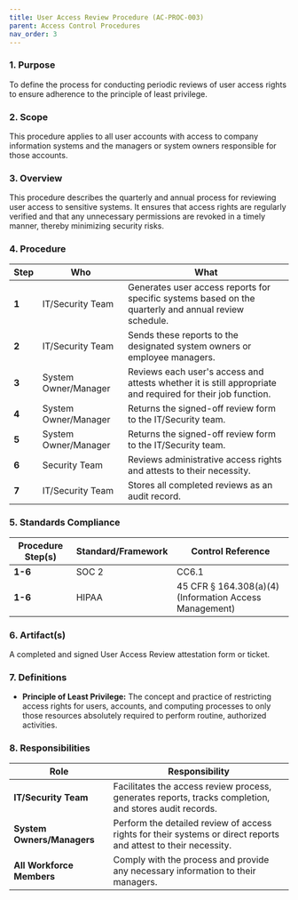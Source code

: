 ```yaml
---
title: User Access Review Procedure (AC-PROC-003)
parent: Access Control Procedures
nav_order: 3
---
```

### 1. Purpose

To define the process for conducting periodic reviews of user access rights to ensure adherence to the principle of least privilege.

### 2. Scope

This procedure applies to all user accounts with access to company information systems and the managers or system owners responsible for those accounts.

### 3. Overview

This procedure describes the quarterly and annual process for reviewing user access to sensitive systems. It ensures that access rights are regularly verified and that any unnecessary permissions are revoked in a timely manner, thereby minimizing security risks.

### 4. Procedure

| **Step** | **Who**                      | **What**                                                                                                             |
| -------- | ---------------------------- | -------------------------------------------------------------------------------------------------------------------- |
| **1**    | IT/Security Team             | Generates user access reports for specific systems based on the quarterly and annual review schedule.                |
| **2**    | IT/Security Team             | Sends these reports to the designated system owners or employee managers.                                            |
| **3**    | System Owner/Manager         | Reviews each user's access and attests whether it is still appropriate and required for their job function.          |
| **4**    | System Owner/Manager         | Returns the signed-off review form to the IT/Security team.                                                          |
| **5**    | System Owner/Manager         | Returns the signed-off review form to the IT/Security team.                                                          |
| **6**    | Security Team                | Reviews administrative access rights and attests to their necessity.                                                 |
| **7**    | IT/Security Team             | Stores all completed reviews as an audit record.                                                                     |

### 5. Standards Compliance

| **Procedure Step(s)** | **Standard/Framework** | **Control Reference**                               |
| --------------------- | ---------------------- | --------------------------------------------------- |
| **1-6**               | SOC 2                  | CC6.1                                               |
| **1-6**               | HIPAA                  | 45 CFR § 164.308(a)(4) (Information Access Management) |

### 6. Artifact(s)

A completed and signed User Access Review attestation form or ticket.

### 7. Definitions

*   **Principle of Least Privilege:** The concept and practice of restricting access rights for users, accounts, and computing processes to only those resources absolutely required to perform routine, authorized activities.

### 8. Responsibilities

| **Role**                 | **Responsibility**                                                                                             |
| ------------------------ | -------------------------------------------------------------------------------------------------------------- |
| **IT/Security Team**     | Facilitates the access review process, generates reports, tracks completion, and stores audit records.         |
| **System Owners/Managers** | Perform the detailed review of access rights for their systems or direct reports and attest to their necessity. |
| **All Workforce Members**| Comply with the process and provide any necessary information to their managers.                               |
